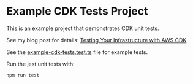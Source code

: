 # Example CDK Tests Project

This is an example project that demonstrates CDK unit tests.

See my blog post for details: [Testing Your Infrastructure with AWS CDK](https://jmugliston.dev/blog/testing-cdk)

See the [example-cdk-tests.test.ts](./test/example-cdk-tests.test.ts) file for example tests.

Run the jest unit tests with:

```sh
npm run test
```
